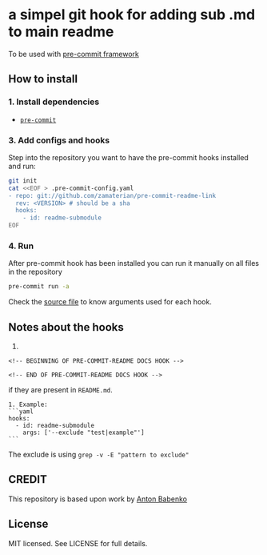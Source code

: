 # a simpel git hook for adding sub .md to main readme

To be used with [pre-commit framework](http://pre-commit.com/)


## How to install

### 1. Install dependencies

* [`pre-commit`](https://pre-commit.com/#install)

### 3. Add configs and hooks

Step into the repository you want to have the pre-commit hooks installed and run:

```bash
git init
cat <<EOF > .pre-commit-config.yaml
- repo: git://github.com/zamaterian/pre-commit-readme-link
  rev: <VERSION> # should be a sha 
  hooks:
    - id: readme-submodule
EOF
```

### 4. Run

After pre-commit hook has been installed you can run it manually on all files in the repository

```bash
pre-commit run -a
```


Check the [source file](https://github.com/zamaterian/pre-commit-readme-link/blob/master/.pre-commit-hooks.yaml) to know arguments used for each hook.

## Notes about the hooks

1. 
```
<!-- BEGINNING OF PRE-COMMIT-README DOCS HOOK -->

<!-- END OF PRE-COMMIT-README DOCS HOOK -->
```
if they are present in `README.md`.


    1. Example:
    ```yaml
    hooks:
      - id: readme-submodule
        args: ['--exclude "test|example"']
    ```
The exclude is using `grep -v -E "pattern to exclude"`

## CREDIT

This repository is based upon work by [Anton Babenko](https://github.com/antonbabenko) 
## License

MIT licensed. See LICENSE for full details.
